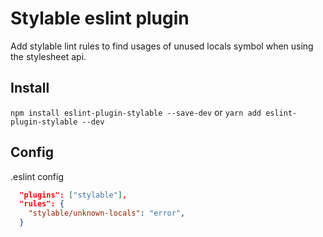 # Stylable eslint plugin

Add stylable lint rules to find usages of unused locals symbol when using the stylesheet api.

## Install

`npm install eslint-plugin-stylable --save-dev`
or
`yarn add eslint-plugin-stylable --dev`

## Config

.eslint config

```json
  "plugins": ["stylable"],
  "rules": {
    "stylable/unknown-locals": "error",
  }
```
